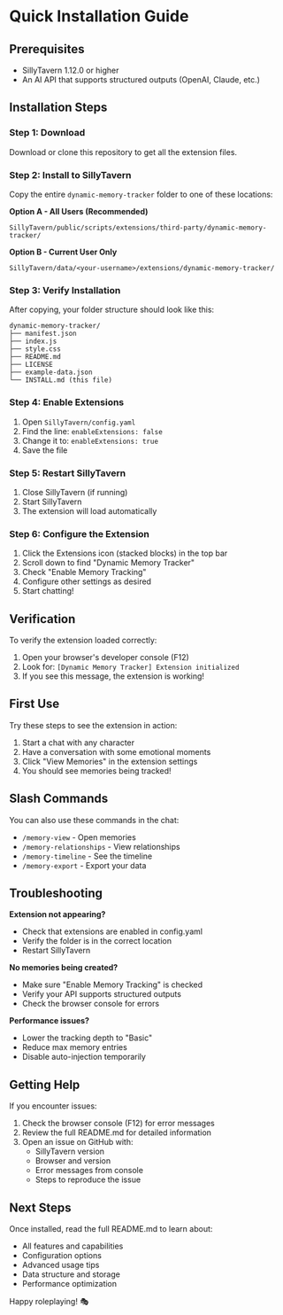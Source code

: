 # Quick Installation Guide

## Prerequisites
- SillyTavern 1.12.0 or higher
- An AI API that supports structured outputs (OpenAI, Claude, etc.)

## Installation Steps

### Step 1: Download
Download or clone this repository to get all the extension files.

### Step 2: Install to SillyTavern
Copy the entire `dynamic-memory-tracker` folder to one of these locations:

**Option A - All Users (Recommended)**
```
SillyTavern/public/scripts/extensions/third-party/dynamic-memory-tracker/
```

**Option B - Current User Only**
```
SillyTavern/data/<your-username>/extensions/dynamic-memory-tracker/
```

### Step 3: Verify Installation
After copying, your folder structure should look like this:
```
dynamic-memory-tracker/
├── manifest.json
├── index.js
├── style.css
├── README.md
├── LICENSE
├── example-data.json
└── INSTALL.md (this file)
```

### Step 4: Enable Extensions
1. Open `SillyTavern/config.yaml`
2. Find the line: `enableExtensions: false`
3. Change it to: `enableExtensions: true`
4. Save the file

### Step 5: Restart SillyTavern
1. Close SillyTavern (if running)
2. Start SillyTavern
3. The extension will load automatically

### Step 6: Configure the Extension
1. Click the Extensions icon (stacked blocks) in the top bar
2. Scroll down to find "Dynamic Memory Tracker"
3. Check "Enable Memory Tracking"
4. Configure other settings as desired
5. Start chatting!

## Verification

To verify the extension loaded correctly:

1. Open your browser's developer console (F12)
2. Look for: `[Dynamic Memory Tracker] Extension initialized`
3. If you see this message, the extension is working!

## First Use

Try these steps to see the extension in action:

1. Start a chat with any character
2. Have a conversation with some emotional moments
3. Click "View Memories" in the extension settings
4. You should see memories being tracked!

## Slash Commands

You can also use these commands in the chat:
- `/memory-view` - Open memories
- `/memory-relationships` - View relationships
- `/memory-timeline` - See the timeline
- `/memory-export` - Export your data

## Troubleshooting

**Extension not appearing?**
- Check that extensions are enabled in config.yaml
- Verify the folder is in the correct location
- Restart SillyTavern

**No memories being created?**
- Make sure "Enable Memory Tracking" is checked
- Verify your API supports structured outputs
- Check the browser console for errors

**Performance issues?**
- Lower the tracking depth to "Basic"
- Reduce max memory entries
- Disable auto-injection temporarily

## Getting Help

If you encounter issues:
1. Check the browser console (F12) for error messages
2. Review the full README.md for detailed information
3. Open an issue on GitHub with:
   - SillyTavern version
   - Browser and version
   - Error messages from console
   - Steps to reproduce the issue

## Next Steps

Once installed, read the full README.md to learn about:
- All features and capabilities
- Configuration options
- Advanced usage tips
- Data structure and storage
- Performance optimization

Happy roleplaying! 🎭
 
